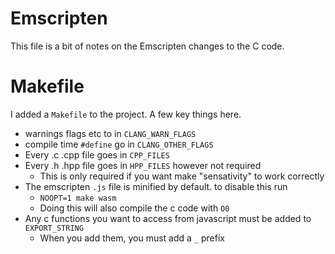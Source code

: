 # Emscripten
This file is a bit of notes on the Emscripten changes to the C code.

# Makefile
I added a `Makefile` to the project.  A few key things here.
* warnings flags etc to in `CLANG_WARN_FLAGS`
* compile time `#define` go in `CLANG_OTHER_FLAGS`
* Every .c .cpp file goes in `CPP_FILES`
* Every .h .hpp file goes in `HPP_FILES` however not required
  * This is only required if you want make "sensativity" to work correctly
* The emscripten `.js` file is minified by default. to disable this run
  * `NOOPT=1 make wasm`
  * Doing this will also compile the c code with `O0`
* Any c functions you want to access from javascript must be added to `EXPORT_STRING`
  * When you add them, you must add a `_` prefix
